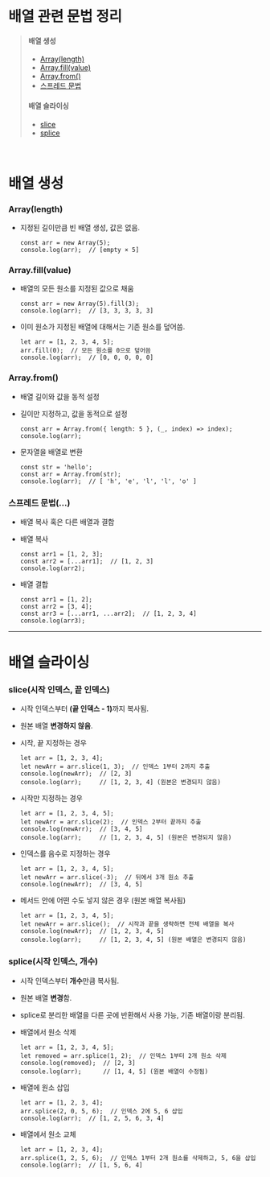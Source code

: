 # 배열 관련 문법 정리

> #### 배열 생성
> - [Array(length)](#arraylength)
> - [Array.fill(value)]((#arrayfillvalue))
> - [Array.from()](#arrayfrom)
> - [스프레드 문법](#스프레드-문법)
> #### 배열 슬라이싱
> - [slice](#slice시작-인덱스-끝-인덱스)
> - [splice](#splice시작-인덱스-개수)

<br>

# 배열 생성

### Array(length)
- 지정된 길이만큼 빈 배열 생성, 값은 없음.
    ```
    const arr = new Array(5);
    console.log(arr);  // [empty × 5]
    ```

### Array.fill(value)
- 배열의 모든 원소를 지정된 값으로 채움
    ```
    const arr = new Array(5).fill(3);  
    console.log(arr);  // [3, 3, 3, 3, 3]
    ```

- 이미 원소가 지정된 배열에 대해서는 기존 원소를 덮어씀.
    ```
    let arr = [1, 2, 3, 4, 5];
    arr.fill(0);  // 모든 원소를 0으로 덮어씀
    console.log(arr);  // [0, 0, 0, 0, 0]
    ```

### Array.from()
- 배열 길이와 값을 동적 설정
- 길이만 지정하고, 값을 동적으로 설정
    ```
    const arr = Array.from({ length: 5 }, (_, index) => index);
    console.log(arr);
    ```

- 문자열을 배열로 변환
    ```
    const str = 'hello';
    const arr = Array.from(str);
    console.log(arr);  // [ 'h', 'e', 'l', 'l', 'o' ]
    ```

### 스프레드 문법(...)
- 배열 복사 혹은 다른 배열과 결합
- 배열 복사
    ```
    const arr1 = [1, 2, 3];
    const arr2 = [...arr1];  // [1, 2, 3]
    console.log(arr2);
    ```
            
- 배열 결합
    ```
    const arr1 = [1, 2];
    const arr2 = [3, 4];
    const arr3 = [...arr1, ...arr2];  // [1, 2, 3, 4]
    console.log(arr3);
    ```

----

# 배열 슬라이싱

### slice(시작 인덱스, 끝 인덱스)
- 시작 인덱스부터 <b>(끝 인덱스 - 1)</b>까지 복사됨.
- 원본 배열 <b>변경하지 않음</b>.

- 시작, 끝 지정하는 경우
    ```
    let arr = [1, 2, 3, 4];
    let newArr = arr.slice(1, 3);  // 인덱스 1부터 2까지 추출
    console.log(newArr);  // [2, 3]
    console.log(arr);     // [1, 2, 3, 4] (원본은 변경되지 않음)
    ```

- 시작만 지정하는 경우
    ```
    let arr = [1, 2, 3, 4, 5];
    let newArr = arr.slice(2);  // 인덱스 2부터 끝까지 추출
    console.log(newArr);  // [3, 4, 5]
    console.log(arr);     // [1, 2, 3, 4, 5] (원본은 변경되지 않음)
    ```

- 인덱스를 음수로 지정하는 경우
    ```
    let arr = [1, 2, 3, 4, 5];
    let newArr = arr.slice(-3);  // 뒤에서 3개 원소 추출
    console.log(newArr);  // [3, 4, 5]
    ```

- 메서드 안에 어떤 수도 넣지 않은 경우 (원본 배열 복사됨)
    ```
    let arr = [1, 2, 3, 4, 5];
    let newArr = arr.slice();  // 시작과 끝을 생략하면 전체 배열을 복사
    console.log(newArr);  // [1, 2, 3, 4, 5]
    console.log(arr);     // [1, 2, 3, 4, 5] (원본 배열은 변경되지 않음)
    ```


### splice(시작 인덱스, 개수)
- 시작 인덱스부터 <b>개수</b>만큼 복사됨.
- 원본 배열 <b>변경</b>함.
- splice로 분리한 배열을 다른 곳에 반환해서 사용 가능, 기존 배열이랑 분리됨.

- 배열에서 원소 삭제
    ```
    let arr = [1, 2, 3, 4, 5];
    let removed = arr.splice(1, 2);  // 인덱스 1부터 2개 원소 삭제
    console.log(removed);  // [2, 3]
    console.log(arr);      // [1, 4, 5] (원본 배열이 수정됨)
    ```
- 배열에 원소 삽입
    ```
    let arr = [1, 2, 3, 4];
    arr.splice(2, 0, 5, 6);  // 인덱스 2에 5, 6 삽입
    console.log(arr);  // [1, 2, 5, 6, 3, 4]
    ```
- 배열에서 원소 교체
    ```
    let arr = [1, 2, 3, 4];
    arr.splice(1, 2, 5, 6);  // 인덱스 1부터 2개 원소를 삭제하고, 5, 6을 삽입
    console.log(arr);  // [1, 5, 6, 4]
    ```